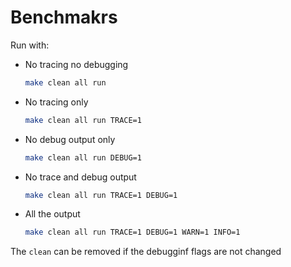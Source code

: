 # Benchmakrs

Run with:

- No tracing no debugging
  ```bash
  make clean all run
  ```
- No tracing only
  ```bash
  make clean all run TRACE=1
  ```
- No debug output only
  ```bash
  make clean all run DEBUG=1
  ```
- No trace and debug output
  ```bash
  make clean all run TRACE=1 DEBUG=1
  ```
- All the output
  ```bash
  make clean all run TRACE=1 DEBUG=1 WARN=1 INFO=1
  ```

The `clean` can be removed if the debugginf flags are not changed